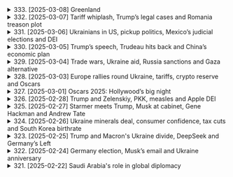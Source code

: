 <details>
<summary>333. [2025-03-08] Greenland</summary><br>

<a href="https://www.youtube.com/watch?v=1b4ZBs20jyM" target="_blank">
    <img src="https://img.youtube.com/vi/1b4ZBs20jyM/maxresdefault.jpg" 
        alt="[Youtube]" width="200">
</a>

# Greenland

### 文章重點整理

#### 核心議題
1. **格陵蘭 independence 之爭**：格陵蘭是否應該從丹麥獨立出來，成為主權國家。
2. **美國對格陵蘭的興趣**：特朗普政府曾提出購買格陵蘭，並表達對該地戰略價值的興趣。
3. **丹麥的政策反應**：丹麥政府堅定反對出售格陵蘭，並強調其為丹麥王國的一部分。
4. **經濟與政治考量**：格陵蘭的獨立運動受到經濟需求和民族自決思想的驅動。

#### 問題原因
1. **歷史因素**：格陵蘭長期以來在政治、經濟上依賴丹麥，但當地居民對丹麥的控制存在不滿。
2. **資源開發與環境保護**：格陵蘭擁有多樣化的自然資源，包括礦產和漁業，但也面臨環境保護的挑戰。
3. **外部力量介入**：美國等外部國家對格陵蘭的興趣增加，可能干預當地政治和經濟。

#### 各界看法
1. **格陵蘭本地人的看法**：部分居民支持獨立，認為可以更好地控制自己的資源和命運；但也有人擔心獨立後的經濟不穩定。
2. **丹麥政府的看法**：丹麥堅定反對格陵蘭獨立，認為其為丹麥王國不可分割的一部分。
3. **美國的看法**：特朗普曾提出購買格陵蘭，並表達對該地戰略價值的興趣，但此計劃被丹麥拒絕。
4. **國際社會的看法**：國際社會普遍持觀望態度，擔心.region的變化可能影響北半球的地緣政治格局。

#### 主要影響
1. **經濟影響**：格陵蘭的獨立將需要巨大的經濟支持，可能導致財政壓力和外部依賴。
2. **地緣政治影響**：格陵蘭的獨立可能改變北大西洋和 Arctic 的地緣政治格局，影響美國和俄羅斯等國家的利益。
3. **環境保護**：隨著資源開發的增加，environmental protection 可能受到影響。

#### 處理方案
1. **外交談判**：丹麥政府可能需要與格陵蘭本地人進行更多對話，尋找平衡點。
2. **經濟支持**：丹麥增加對格陵蘭的經濟援助，以幫助其發展和改善居民生活條件。
3. **國際合作**：涉及北約盟友和其他國家，共同應對可能的地緣政治挑戰。

#### 未來發展
1. **短期展望**：格陵蘭獨立的可能性較低，但獨立運動將持續存在。
2. **中期發展**：丹麥和格陵蘭的關係將進入一個重新定義的階段，可能涉及更多的自治權。
3. **長期影響**：若獨立成為現實，將對北半球的地緣政治格局產生深遠影響。

#### 結論
格陵蘭的 independence 之爭是一項複雜的議題，涉及歷史、經濟、政治和環境等多個層面。雖然目前獨立的可能性不大，但此問題反映了民族自決與外部幹涉之間的矛盾，未來需要各方面的共同努力來尋找平衡點。

---

### 附錄：文中提及的重要名詞與定義

1. **格陵蘭（Greenland）**  
   格陵蘭是位於北美洲北大西洋和 Arctic 的島嶼國家，是丹麥王國的一部分，但擁有一定的自治權。

2. **丹麥王國（Kingdom of Denmark）**  
   包括丹麥本土、法羅羣島和格陵蘭三部分，其中格陵蘭享有一定的自治權，但在外交和防務方面仍由丹麥負責。

3. **特朗普政府（Trump Administration）**  
   前任美國總統唐納德·特朗普的行政團隊，曾提出購買格陵蘭的計劃，並表達對該地戰略價值的興趣。

4. **民族自決（Self-determination）**  
   指人民有權決定自己的政治地位和經濟社會發展道路，通常適用於殖民地或自治地區的居民。

5. **北約（NATO）**  
   北大西洋公約組織，一個以集體防禦為目的的國際軍事 alliances，美國、丹麥和格陵蘭均為其成員。

6. ** Arctic （北冰洋）**  
   位於地球北部的海洋，周圍被亞洲、歐洲和北美洲包圍，是全球氣候變化的重要區域。
</details>

<details>
<summary>332. [2025-03-07] Tariff whiplash, Trump’s legal cases and Romania treason plot</summary><br>

<a href="https://www.youtube.com/watch?v=RDRTcRdNN1w" target="_blank">
    <img src="https://img.youtube.com/vi/RDRTcRdNN1w/maxresdefault.jpg" 
        alt="[Youtube]" width="200">
</a>

# Tariff whiplash, Trump’s legal cases and Romania treason plot

### 文章重點整理

#### 核心議題
1. **特朗普政府與加密貨幣行業的合作**  
   - 特朗普計劃推動美國成爲全球加密貨幣中心，並與行業高管會面討論相關政策。
2. **羅曼尼亞政治動蕩與極右翼組織指控**
   - 羅曼尼亞 prosecutors 指控一個名爲「瓦拉赫·伊帕勒命令」的極右翼組織試圖通過與外部勢力談判使羅馬尼亞退出北約，並推翻現有政府。
3. **美國首次死亡病例的出現**  
   - 一名未接種疫苗的新墨西哥成年人因感染新冠病毒去世，引發公衆對疫苗接種重要性的關注。

#### 問題原因
1. **加密貨幣行業的監管不確定性**
   - 特朗普政府推動加密貨幣發展的政策可能面臨法律和監管挑戰。
2. **羅曼尼亞政治不穩定的根本原因**
   - 民族主義情緒高漲、經濟困境和社會矛盾是導致極右翼組織活動猖獗的深層原因。
3. **新冠疫情持續影響的原因**  
   - 疫苗接種率不足和變異病毒的傳播是導致新增病例和死亡的主要原因。

#### 各界看法
1. **加密貨幣行業**
   - 行業高管對特朗普政府的支持持積極態度，認爲這有助於推動技術創新和市場擴展。
2. **羅曼尼亞公衆與政治分析家**
   - 許多人對極右翼組織的指控表示擔憂，並認爲該事件可能進一步加劇國內的政治分裂。
3. **美國公共衛生專家**
   - 對未接種疫苗導致死亡病例增多表示遺憾，並呼籲提高疫苗接種率。

#### 主要影響
1. **加密貨幣行業**
   - 可能加速美國在全球金融科技領域的領導地位，但也面臨監管風險。
2. **羅曼尼亞政治局勢**
   - 極右翼組織的指控可能引發國內政治動蕩和國際關係緊張。
3. **新冠疫情**
   - 死亡病例的出現可能對公衆心理產生負面影響，並影響疫情防控措施的有效性。

#### 處理方案
1. **加密貨幣行業**  
   - 特朗普政府計劃通過立法和政策支持推動行業發展，同時加強監管框架以防範風險。
2. **羅曼尼亞政治穩定**
   - 政府將加強對極右翼組織的監控，並通過對話和教育減少社會分裂。
3. **新冠疫情**
   - 公共衛生部門將加大疫苗接種宣傳力度，並採取措施限制病毒傳播。

#### 未來發展
1. **加密貨幣行業**
   - 預計美國在全球加密貨幣市場的影響力將進一步增強，但監管問題仍需解決。
2. **羅曼尼亞政治局勢**
   - 極右翼組織的活動可能繼續影響國內政局，未來需要密切關注其動向。
3. **新冠疫情**
   - 全球疫情形勢將隨疫苗接種率和變異病毒的發展而變化，需保持警惕。

#### 結論
1. **加密貨幣行業的未來發展取決於政府政策與監管框架的有效性。**  
2. **羅曼尼亞政治動蕩的解決需要政府和社會各界的共同努力以減少分裂情緒。**
3. **新冠疫情仍將持續影響全球公共健康，提高疫苗接種率和加強防控措施是關鍵。**

以上整理基於文章內容，通過正式的學術用語和清晰的小節劃分，對文章重點進行了全面而客觀的總結。
</details>

<details>
<summary>331. [2025-03-06] Ukrainians in US, pickup politics, Mexico’s judicial elections and DEI</summary><br>

<a href="https://www.youtube.com/watch?v=mWFqveU6jVQ" target="_blank">
    <img src="https://img.youtube.com/vi/mWFqveU6jVQ/maxresdefault.jpg" 
        alt="[Youtube]" width="200">
</a>

# Ukrainians in US, pickup politics, Mexico’s judicial elections and DEI

### 文章重點整理

#### 核心議題  
此篇文章涵蓋了多個重要國際事項，主要圍繞以下核心議題：

1. **墨西哥司法改革的安全風險**：首次實施的司法 elections 引發對候選人安全的擔憂。  
2. **美國零售業的 Diversity, Equity, and Inclusion (DEI) 課題**：企業在政策推行上的策略性回應及挑戰。  
3. **美墨邊境 retailer 的政策調整**：公開縮減 DEI 將帶來的法律與消費者反彈風險。  
4. **墨西哥司法體系的改革爭議**：旨在消除腐敗，但被批評可能 politicize 司法系統。  

---

#### 問題原因  
1. **墨西哥司法改革的安全隱患**：  
   - 歷史數據顯示，墨西哥選舉期間暴力事件頻發，2024 年總統大選前至少有 37 名候選人遇害。  
   - 初次實行的法官直選擅加了候選人的 visibility 和風險，使其成為organized crime 的目標。  

2. **美零售業 DEI 課題的法律與社會壓力**：  
   - 公開擁抱 DEI 可能引發行政幹預（如AG潘博蒂稱其非法），企業需平衡多方面利益。  
   - 未完全撤銷 DEI 的企業擔心潛在的法律訴訟和消費者抵制。  

3. **美墨邊境 retailer 的政策回應**：  
   - 公開縮減 DEI 可能引發消費者的不滿，但私底下仍維持部分資源衠組，以避免完全失去支持。  

---

#### 各界看法  
1. **墨西哥 judicial 界的看法**：  
   - 前最高法院法官和學者質疑政府是否有足夠能力保護候選人安全。  
   - 初次改革的高風險性可能使司法系統更易受影響力幹預。  

2. **美國企業界的策略考量**：  
   - 一些公司（如Costco）堅定支持 DEI，認為其有利於業務和客戶關係。  
   - 其他公司則選擇謹慎回應，避免成為政治或法律爭議的焦點。  

3. **墨西哥政府的不作為**：  
   - 面對外界質疑，墨西哥政府未提供具體安全增強措施，也未回應記者提問。  

---

#### 主要影響  
1. **墨西哥司法改革的風險**：  
   - 若無法有效保障候選人安全，恐將削弱公眾對司法系統的信任。  
   - 司法 system 的 politicization 可能導致腐敗問題加劇。  

2. **美國零售業的政策風險**：  
   - DEI 課題的處理可能影響企業聲譽和市場表現。  
   - 消費者和政界的反彈可能對企業造成經濟壓力。  

3. **美墨邊境零售商的策略調整**：  
   - 郵ви政策回應可能會引發消費者的不滿，但私底下維持 DEI 資源羣可能有助於緩解部分影響。  

---

#### 處理方案  
1. **墨西哥司法改革的安全措施**：  
   - 建議政府制定專門的安保計劃，為候選人提供保護。  
   - 提高公眾對選舉安全重要性的認識，凝聚社會資源共同應對。  

2. **美國零售業 DEI 課題的平衡策略**：  
   - 企業可選擇在公開聲明中保持模糊立場，同時私下維持 DEI 相關活動。  
   - 加強與法律顧問的合作，評估政策風險並制定應對方案。  

3. **墨西哥政府的透明度提升**：  
   - 面對外界質疑，政府需提供明確的回應和具體的安保措施。  
   - 建立公眾溝通機制，增強信任感。  

---

#### 未來發展  
1. **墨西哥司法改革的前景**：  
   - 若安全問題無法有效解決，改革可能失敗，進一步削弱司法系統的信譽。  
   - 司法 system 的 politicization 或將成為長期挑戰。  

2. **美國零售業 DEI 課題的趨勢**：  
   - 隨著政治形勢變化，企業在 DEI 方面的策略可能進一步調整，但仍需平衡聲譽和利益。  
   - 政府監管力度的增強可能對企業政策產生更大影響。  

3. **墨西哥司法改革的國際借鏡**：  
   - 其他國家可從墨西哥的經驗中吸取教訓，改進選舉安保措施，確保司法改革的順利進行。
</details>

<details>
<summary>330. [2025-03-05] Trump’s speech, Trudeau hits back and China’s economic plan</summary><br>

<a href="https://www.youtube.com/watch?v=IW36IctyQfk" target="_blank">
    <img src="https://img.youtube.com/vi/IW36IctyQfk/maxresdefault.jpg" 
        alt="[Youtube]" width="200">
</a>

# Trump’s speech, Trudeau hits back and China’s economic plan

### 文章重點整理

#### 1. 核心議題：中美貿易戰升級與全球經濟影響
- **核心問題**：
  - 美國對多個國家（包括中國、加拿大和墨西哥）徵收高額關稅，導致貿易摩擦升級。
  - 這些措施可能引發全球經濟不穩定，特別是影響主要貿易夥伴的經濟表現。
  
#### 2. 問題原因：
- **美國的角度**：
  - 要求貿易夥伴降低關稅壁壢，並調整貿易順差。
  - 視 tariffs 為有效的政策工具，用以施壓盟友及敵對國家達成讓步。
  
- **中國及其他國家的角度**：
  - 美國的高額關稅影響出口，導致國內產業壓力增加。
  - 需要採取刺激措施應對經濟下行風險。

#### 3. 各界看法：
- **美國商界**：
  - 投資者擔心這些措施可能對企業營運造成負面影響。
  - 部分人士認為這是特朗普政府為施壓而採取的策略性行動。
  
- **國際觀點**：
  - 請歐盟和亞洲國家表示關心，憂慮這將擾亂全球供應鏈並引發貿易戰。
  
- **中國官方**：
  - 表示希望通過談判解決分歧，但仍擔心美國可能進一步升級貿易限制。

#### 4. 主要影響：
- **對美國的影響**：
  - 可能導致消費品價格上漲，增加國內企業生產成本。
  
- **對中國的影響**：
  - 經濟增長目標面臨壓力，特別是在全球經濟_uncertainty加劇的情況下。
  - 需要採取刺激措施來維持經濟穩定。

- **對全球的影響**：
  - 可能擾亂全球供應鏈，導致貿易流動性下降。
  - 增加市場不確定性，影響投資者信心。

#### 5. 處理方案：
- **美國**：
  - 考慮與加拿大和墨西哥達成部分解決方案，以緩解短期壓力。
  
- **中國**：
  - 加大財政刺激措施，例如 infrastructure investment 和稅收優惠政策。
  - 探索談判途徑，尋求雙方利益的平衡點。

#### 6. 未來發展：
- **中美貿易關系**：
  - 取決於特朗普政府的政策走向以及中方的反制措施。
  
- **全球經濟**：
  - 需要密切關注主要經濟體的政策反應和市場信心變化。
  
- **地緣政治**：
  - 貿易戰可能進一步影響國際關係，特別是在盟友間的信任建立。

#### 7. 結論：
- 美國近期的貿易措施雖在短期內對其國內產業造成一定壓力，但也反映了其在全球貿易體系中追求權益平衡的意圖。
- 對於中國及其他受影響國家而言，關鍵在於如何有效應對美國的挑戰，同時維持自身經濟穩定和國際信譽。
</details>

<details>
<summary>329. [2025-03-04] Trade wars, Ukraine aid, Russia sanctions and Gaza alternative</summary><br>

<a href="https://www.youtube.com/watch?v=4iLWkPOiUfI" target="_blank">
    <img src="https://img.youtube.com/vi/4iLWkPOiUfI/maxresdefault.jpg" 
        alt="[Youtube]" width="200">
</a>

# Trade wars, Ukraine aid, Russia sanctions and Gaza alternative

### 文章整理：國際形勢與政策分析

#### 一、核心議題
1. **俄羅斯制裁與經濟影響**  
   - 美國拜登administration在2022年對俄羅斯烏克蘭戰爭實施了一系列制裁，涵蓋俄羅斯總統普京及其官員、寡頭、銀行和能源部門。
   - 西方國家設立了每桶60美元的俄羅斯石油價格上限，並針對協助逃避制裁的第三方實體實施懲罰。

2. **朝鮮半島核問題**  
   - 朝鮮持續推進核武與導彈計劃，引發國際社會高度關注與憂慮。

3. **中東局勢：加薩走廊的未來**  
   - 一組阿拉伯國家提出了一項關於加薩走廊的計劃，旨在取代特朗普的「加薩河谷計劃」，該計劃可能涉及哈馬斯在加薩走廊的角色邊緣化。
   - 討論焦點包括重建資金來源、 Hamas的處理方式以及阿拉伯世界的支持與合作。

4. **歐洲安全：車撞襲擊事件**  
   - 德國曼海姆發生一起汽車撞人事件，造成至少兩人死亡和11人受傷。嫌疑人心理狀態可疑，目前未見政治或宗教動機。

5. **教會動態：梵蒂岡事務**  
   - 教皇Francis因雙重肺炎住院治療，顯示其健康狀況引人關切。

#### 二、問題原因
1. **俄羅斯制裁的經濟壓力**  
   - 西方制裁對俄羅斯經濟造成壓力，但俄羅斯已建立戰時經濟模式，尋求內部調整和外部合作以應對挑戰。

2. **朝鮮核武計劃的國際威脅**  
   - 朝鮮的核武擴張計劃違反多項國際條約，並威脅地區穩定與全球安全。

3. **中東政治複雜性**  
   - 加薩走廊問題涉及多方利益，包括以色列、巴勒斯坦、阿拉伯國家及西方勢力，各方主張不一，導致難以達成 consensus。

4. **歐洲安全隱憂**  
   - 單車撞人事件凸顯了歐洲大陸潛在的安全與心理健康的風險，顯示社會穩定的重要性。

5. **教會領導人的健康問題**  
   - 教皇的健康狀況可能影響梵蒂岡的政策方向和國際宗教事務。

#### 三、各界看法
1. **俄羅斯制裁的影響**  
   - 多數分析師認為俄羅斯經濟承壓，但其能源出口仍具有一席之地。美國及其盟友正在評估進一步放鬆制裁的可能性及其對烏克蘭戰爭的影響。

2. **朝鮮核武計劃**  
   - 國際社會普遍譴責朝鮮的核擴張，美國及盟邦持續強調非 proliferation的重要性，並呼籲透過外交途徑解決分歧。

3. **中東加薩走廊計劃**  
   - 阿拉伯國家提出的新計劃反映了該地區對 Hamas角色的重新評估，但能否獲得國際支持仍待觀察。西方國家表示歡迎拒絕 Hamas參與的提案，但實質行動仍需進一步協調。

4. **歐洲安全事件**  
   - 歐盟強調將採取措施提升公共安全，並呼籲加強心理健康支援系統。

5. **教皇健康問題**  
   - 天主教界對教皇的康復情況保持關切，並期待其在國際事務中繼續扮演中介角色。

#### 四、主要影響
1. **俄羅斯制裁**  
   - 對俄羅斯經濟造成壓力，促使該國尋求多元化出口和新的國際合作夥伴。

2. **朝鮮核武計劃**  
   - 增加地區緊張局勢，幹擾東亞政治與安全格局。

3. **中東加薩走廊計劃**  
   - 可能改變加薩走廊的政治生態，影響巴勒斯坦內部政局及以色列與阿拉伯國家的關係。

4. **歐洲安全事件**  
   - 提醒歐洲國家需加強公共安全管理，並關注心理健康的社會影響。

5. **教皇健康問題**  
   - 或將影響梵蒂岡在國際舞臺上的外交活動和宗教事務的推動力。

#### 五、處理方案
1. **俄羅斯制裁**  
   - 美國及盟友可能考慮逐步放鬆部分制裁，以應對俄羅斯的經濟壓力並尋求烏克蘭戰爭的和平出路。

2. **朝鮮核武計劃**  
   - 國際社會將繼續推動非 proliferation努力，並探索通過外交談判化解僵局的可能性。

3. **中東加薩走廊計劃**  
   - 阿拉伯國家需與國際社羣密切溝通，尋找資金來源並協調各方利益，以實現重建與和平目標。

4. **歐洲安全事件**  
   - 歐盟將加強公共安全措施，提升心理健康支援服務，防止類似事件再次發生。

5. **教皇健康問題**  
   - 條理教會內部事務，確保關鍵職位的順利交接，並維持國際宗教事務的連續性。

#### 六、結論
當前國際形勢複雜多變，各方需密切合作以應對俄羅斯制裁、朝鮮核武計劃、中東局勢等挑戰。透過外交努力與政策調適，有望逐步化解緊張情勢，促進全球穩定與和平。
</details>

<details>
<summary>328. [2025-03-03] Europe rallies round Ukraine, tariffs, crypto reserve and Oscars</summary><br>

<a href="https://www.youtube.com/watch?v=V08KcUn6a_8" target="_blank">
    <img src="https://img.youtube.com/vi/V08KcUn6a_8/maxresdefault.jpg" 
        alt="[Youtube]" width="200">
</a>

# Europe rallies round Ukraine, tariffs, crypto reserve and Oscars

### 文章重點整理

#### 核心議題
1. **美中貿易戰**：美國總統特朗普宣布對加拿大、墨西哥和中國進口鋼鋁產品徵收高額 tariffs，引發全球市場震蕩。
2. **電影《The Favourite》的勝利**：該片在第91屆奧斯卡獎頒獎典禮上斬獲五項大獎，尤其是 Damen Madison 和 Adrien Brody 分別獲得最佳女主角和最佳男主角。
3. **好萊塢的挑戰**：受疫情影響，美國電影院線面臨 closures 和觀影人次下降的挑戰。

#### 問題原因
1. **貿易摩擦加劇**：特朗普政府的高關稅政策旨在保護美國產業，但可能引發全球貿易-war。
2. **消費者行為變化**：疫情導致人們減少前往電影院，影響了傳統的票房收入。
3. **政治幹預文化產物**：好萊塢曾多次在公開場合批評特朗普，但本屆奧斯卡避免直接提及政治話題。

#### 各界看法
1. **經濟專家**：高關稅將增加消費者開支和企業成本，並可能引發其他國家的反制措施。
2. **電影產業人士**：希望通過鼓勵觀影來扭轉電影院線的困境。
3. **政治觀察家**：特朗普政府的貿易政策可能對全球經濟穩定造成影響。

#### 主要影響
1. **經濟方面**：高關稅將增加進口商品的成本，可能引發美國消費者和企業的不滿。
2. **文化方面**：《The Favourite》的成功凸顯了多樣化題材在影壇的重要性。
3. **政治方面**：特朗普政府的貿易政策可能會影響美國與主要貿易夥伴的關係。

#### 處理方案
1. **經濟領域**：企業需評估高關稅的影響，並考慮將生產線轉移至稅率較低的國家。
2. **文化產業**：電影院需採取多樣化策略，如提升觀影體驗和增加放映類型來吸引觀眾。
3. **政治層面**：各國政府可能採取反制措施，以應對美國的高關稅政策。

#### 未來發展
1. **貿易方面**：美中貿易-war 可能進一步升級，影響全球貿易格局。
2. **文化方面**：好萊塢需適應後疫情時代的消費習慣，探索線上線下融合的行銷策略。
3. **政治方面**：特朗普政府的政策將繼續受到國際社會的關注和評估。

#### 結論
1. **貿易戰的雙刃劍效應**：雖然高關稅保護了美國產業，但也可能引發全球經濟不穩定。
2. **《The Favourite》的成功啟示**：多樣化題材和演員表現是影壇成功的關鍵。
3. **好萊塢的挑戰與機遇**：疫情後電影院需適應新形勢，找到新的發展方向。
</details>

<details>
<summary>327. [2025-03-01] Oscars 2025: Hollywood’s big night</summary><br>

<a href="https://www.youtube.com/watch?v=84C__WRLk0o" target="_blank">
    <img src="https://img.youtube.com/vi/84C__WRLk0o/maxresdefault.jpg" 
        alt="[Youtube]" width="200">
</a>

# Oscars 2025: Hollywood’s big night

### 文章重點整理

#### 核心議題
1. **多樣性與代表性**：文章探討了 academy 在提升 gender parity 和 minority representation 方面的努力及其效果。
2. **技術變革**：討論了科技對奧斯卡報導的影響，包括即時影像傳輸和數位後製技術的進步。
3. **媒體生態**：分析了記者報導環境的變化，特別是 backstage 的設置和工作流程。

#### 問題原因
1. **多樣性不足**： academy 長期以來在 gender 和 minority 代表方面存在不足，影響了行業的多樣性。
2. **科技依賴**：技術雖然提升了報導效率，但也可能削弱現場的人文質地。
3. **工作環境壓力**：背後場景混亂且缺乏隱私，記者需在有限時間內完成報導。

#### 各界看法
1. ** academy 的努力**： academy 已採取措施增加提名的多樣性，但仍面對挑戰。
2. **科技的雙刃劍**：技術進步雖提升效率，但也帶來了工作壓力和隱私問題。
3. **記者的工作體驗**：報導環境的變化引發對記者工作條件的關注。

#### 主要影響
1. **行業結構調整**： academy 的努力可能改變電影產業的人才結構。
2. **科技重塑媒體生態**：數位技術改變了新聞傳播的方式和速度。
3. **記者工作方式的變革**：報導流程更加依賴科技，但也增加了複雜性。

#### 處理方案
1. **持續推動多樣性**： academy 可進一步優化提名機制，確保更多元化的候選人被考慮。
2. **改進報導環境**：提供更結構化的後臺設施，提升記者的工作條件。
3. **平衡科技與人文**：在利用科技提高效率的同時，保持報導的人文質地。

#### 未來發展
1. **多樣性目標達成**： academy 可能會逐步實現 gender parity 和 minority representation 的目標。
2. **媒體技術融合**：新聞報導將進一步融入人工智慧和即時傳輸技術，提升內容產出效率。
3. **記者角色轉型**：記者需不斷適應科技變化，提升多媒題報導能力。

#### 結論
奧斯卡作為全球影藝盛事，其背後反映的多樣性問題、科技影響和媒體生態變化具有深遠意義。 academy 的努力在推動產業改變方面成效初現，但仍需時間觀察其長期影響。記者在數位化浪潮中需不斷調整工作方式，以應對挑戰並抓住機遇。

---

此整理涵蓋了文章的核心議題、問題原因、各界看法、主要影響、處理方案、未來發展和結論，並使用正式的學術用語進行描述。
</details>

<details>
<summary>326. [2025-02-28] Trump and Zelenskiy, PKK, measles and Apple DEI</summary><br>

<a href="https://www.youtube.com/watch?v=VDSGQZQyjjM" target="_blank">
    <img src="https://img.youtube.com/vi/VDSGQZQyjjM/maxresdefault.jpg" 
        alt="[Youtube]" width="200">
</a>

# Trump and Zelenskiy, PKK, measles and Apple DEI

### 文章重點整理

#### 1. 核心議題
- **核心議題**：文章圍繞多個當前熱點新聞事件進行報道，涉及政治、科技、公共衛生和娛樂等領域。
  - 美國總統特朗普推動Apple退出Diversity, Equity, and Inclusion (DEI)政策。
  - 德州 measles 病毒爆發及其疫苗接種的重要性。
  - Apple股東支持保持DEI政策， sprzising Tim Cook的管理方式。
  - 威尼斯影展中Demi Moore因主演電影《Substance》獲得奧斯卡提名的可能性。

#### 2. 問題原因
- **特朗普政府壓力**：特朗普總統直接向Apple施壓，要求其放棄DEI政策，並威脅採取法律行動。
  - **公共衛生問題**：德州 measles 病毒爆發的原因包括疫苗接種率下降和信息不當傳播。
  
#### 3. 各界看法
- **科技行業反應**：
  - Apple股東支持公司的DEI政策，認為Tim Cook在實現多樣性目標方面採取了較為溫和的方式。
  - 其他科技公司因保守派壓力開始收斂或廢除DEI計劃。
  
- **公共衛生專家看法**：
  - 強調 measles 是一種可預防的疾病，疫苗接種是關鍵手段。
  - 警告疾病的傳播風險，尤其是在人口流動性高的地區。

- **政治角力**：
  - 特朗普政府的幹預被批評爲幹預企業自治和多樣性 노력。
  
#### 4. 主要影響
- **科技行業**：
  - Apple的決定可能影響其他公司對DEI政策的態度，尤其是面對保守派壓力時。
  
- **公共衛生**：
  - measles 病毒爆發引發對疫苗接種率和信息傳播的關注，特別是在反疫苗運動盛行的地區。
  
- **政治與企業關係**：
  - 展示了政府如何通過壓力影響企業政策，引發對企業自主權的討論。

#### 5. 處理方案
- **科技行業**：
  - Apple表示將遵守法律要求，但核心價值觀不會改變。
  
- **公共衛生**：
  - 德州等州官員發布警告，並呼籲提高疫苗接種率。
  
- **政治角力**：
  - Tim Cook表態堅守企業價值，拒絕妥協。

#### 6. 未來發展
- **科技行業**：
  - Apple的股東支持表明DEI政策將持續，但其他公司可能因壓力而調整策略。
  
- **公共衛生**：
  - 需要加強疫苗接種教育和信息管理，防止疾病傳播。
  
- **政治與企業關係**：
  - 可能會出現更多政府干預企業內部政策的案例，引發進一步辯論。

#### 7. 總結
- 該文章反映了當前多個社會熱點問題，包括政治對科技公司的影響、公共衛生挑戰以及企業在價值觀與壓力之間的平衡。
  - Apple在DEI政策上的堅定表明了企業價值觀的重要性，而 measles爆發則提醒公眾健康教育和疫苗接種的必要性。
</details>

<details>
<summary>325. [2025-02-27] Starmer meets Trump, Musk at cabinet, Gene Hackman and Andrew Tate</summary><br>

<a href="https://www.youtube.com/watch?v=8co-Emd3C00" target="_blank">
    <img src="https://img.youtube.com/vi/8co-Emd3C00/maxresdefault.jpg" 
        alt="[Youtube]" width="200">
</a>

# Starmer meets Trump, Musk at cabinet, Gene Hackman and Andrew Tate

### 文章整理：重大政治與法律事件分析

#### 1. 核心議題
- **Doge（Department of Government Efficiency, 簡稱DOG-E）** 的成立及其對美國政府結構和運作的影響。
- **埃隆·馬斯克（Elon Musk）** 在DOGE中擔任的角色及其法律爭議。
- **行政命令與司法制衡**：DOGE的合法性及法院的裁決困局。

#### 2. 問題原因
- **行政權限模糊**：DOGE並非由國會授權，且其職能和運作缺乏明確法規支持。
- **馬斯克角色不清**：白宮未明確界定馬斯克在DOGE中的角色，導致法律爭議。
- **隱私與憲法問題**：DOGE的行政措施涉嫌侵犯公民隱私，引發多起訴訟。

#### 3. 各界看法
- **政府立場**：特朗普 administration 認為馬斯克是員工或顧問，強調其工作性質非正式。
- **司法機構**：法院對DOGE的合法性持保留態度，要求原告提供具體證據以判定即將造成的損害。
- **法律界批評**：部分律師認為DOGE繞過了國會制衡，可能削弱行政分支的透明度和 accountability。

#### 4. 主要影響
- **行政效率提升與資源重分配**：DOGE旨在提高政府運作效率，但其手段和方法受到質疑。
- **法律與制度挑戰**：DOGE的存在引發了關於行政權限邊界的辯論，可能影響未來政策制定。
- **公眾信任度**：事件暴露了行政分支的不透明性，可能損害公眾對政府的信任。

#### 5. 處理方案
- **法律訴訟**：多起針對DOGE和馬斯克的訴訟正在進行中，原告方需提供更多證據以支持其claim。
- **政策審查**：國會可能介入調查DOGE的合法性及其運作方式，以恢復行政分支的制衡機制。
- **信息透明化**：白宮需明確馬斯克的角色和DOGE的職能，並公開相關政策和決定過程。

#### 6. 未來發展
- **法律裁決結果**：法院將根據訴訟進展作出判決，可能影響DOGE的存續。
- **政治動向**：若國會介入，可能引發更大規模的政治辯論和制度改革。
- **行政與司法平衡**：事件預計將促使美國政府重新評估行政權限與司法制衡的最佳平衡點。

#### 7. 結論
DOGE事件反映了特朗普administration在提升政府效率方面的努力，但其做法引發了關於行政權限邊界的深刻反思。法院的裁決結果和國會的介入將決定此事件的最終走向，並可能對未來美國政治結構產生重要影響。
</details>

<details>
<summary>324. [2025-02-26] Ukraine minerals deal, consumer confidence, tax cuts and South Korea birthrate</summary><br>

<a href="https://www.youtube.com/watch?v=76jHYobE4XQ" target="_blank">
    <img src="https://img.youtube.com/vi/76jHYobE4XQ/maxresdefault.jpg" 
        alt="[Youtube]" width="200">
</a>

# Ukraine minerals deal, consumer confidence, tax cuts and South Korea birthrate

### 文章重點整理

#### 核心議題
- **貿易政策與消費者信心下降**：美國消費者信心因特朗普政府的 tariffs 和貿易政策不確定性而大幅下滑，達到八年來最低水平。
- **南韓出生率提升**：南韓推出的鼓勵生育措施初見成效，出生率略有回升，但仍遠低於理想水準。
- **俄羅斯自由 Suche 事件**：描寫1975年莫斯科一名蘇聯異議分子安德烈·薩哈洛夫如何在嚴寒的清晨走私諾貝爾和平獎致辭到奧斯陸的壯舉。

#### 問題原因
- **貿易政策不確定性**：特朗普政府頻繁發布關稅威脅，導致消費者擔心物價上漲和就業機會減少。
- **低出生率問題**：南韓因傳統觀念、經濟壓力等因素，導致出生率多年來持續下降。
- **政治壓迫與言論自由限制**：蘇聯時期對異議人士的嚴厲打壓，限制了思想自由和知識分子的表達。

#### 各界看法
- **消費者與企業 sentiment**：調查顯示消費者和企業對經濟前景感到不樂觀，擔心物價上漲和經營成本增加。
- **政策效果評估**：南韓的鼓勵生育措施雖初見成效，但專家認為力度仍不足，需進一步加大投入。
- **歷史意義與影響**：薩哈洛夫的行動被視為蘇聯時期追求自由與真理的象徵，其諾貝爾和平獎致辭揭露了蘇共的暴政。

#### 主要影響
- **經濟表現**：消費者信心下降可能抑制消費支出，企業投資受阻，影響整體經濟增長。
- **人口結構**：出生率回升有助於緩解南韓的人口老化和勞動力短缺問題，但長遠效果尚待觀察。
- **國際形象與軟實力**：薩哈洛夫的行動提升蘇聯異議人士的國際知名度，削弱了蘇共的威權形象。

#### 處理方案
- **貿易政策調整**：美國政府需穩定貿易政策，減少不確定性，以恢復消費者和企業信心。
- **人口政策優化**：南韓應進一步完善生育津貼、產假等福利措施，並提升育兒環境。
- **歷史檔案保存與研究**：俄羅斯當局應開放更多歷史檔案，允許學者研究薩哈洛夫等人物的事跡，促進真相公開。

#### 未來發展
- **貿易政策走向**：美國政府的貿易保護政策可能影響全球經濟格局，需密切關注其對盟友和敵手的影響。
- **人口問題挑戰**：南韓需持續推出生育鼓勵措施，並借鏡其他國家經驗，尋求更有效的解決方案。
- **歷史研究與教育**：薩哈洛夫的事跡可作為教育材料，啟發年輕一代追求自由與正義的精神。

### SWOT分析

#### Strengths (優勢)
- **南韓政策成效初現**：出生率回升顯示鼓勵生育措施已初具效果。
- **俄羅斯歷史事件的象徵意義**：薩哈洛夫的行動展現了追求自由的精神，具有強大的道德感召力。

#### Weaknesses (劣勢)
- **低出生率問題的 complex 性**：南韓出生率提升幅度有限，政策效果未能完全達成目標。
- **俄羅斯政治壓迫持續**：薩哈洛夫的事跡雖被記錄，但在俄國仍未得到公正評價。

#### Opportunities (機會)
- **全球範圍內對人口問題的關注**：南韓可借機分享經驗，尋求國際合作與支持。
- **歷史研究與教育的潛力**：薩哈洛夫的事跡可作為教學資源，提升年輕人對自由價值的理解。

#### Threats (威脅)
- **貿易政策不確定性影響 economy**：美國消費者信心下滑可能進一步拖累經濟增長。
- **政治壓力限制歷史研究**：俄羅斯當局可能繼續限制歷史檔案的公開，影響相關研究的進行。
</details>

<details>
<summary>323. [2025-02-25] Trump and Macron's Ukraine divide, DeepSeek and Germany’s Left</summary><br>

<a href="https://www.youtube.com/watch?v=BTuduktLMxE" target="_blank">
    <img src="https://img.youtube.com/vi/BTuduktLMxE/maxresdefault.jpg" 
        alt="[Youtube]" width="200">
</a>

# Trump and Macron's Ukraine divide, DeepSeek and Germany’s Left

### 文章整理：全球金融與科技最新動態

#### 一、核心議題
1. **美中科技戰**  
   - 聚焦於美國對中國芯片出口的限制措施及其影響。
2. **加密貨幣交易在印度的興起**  
   - 小城市年輕人透過加密貨幣補充收入現象。
3. **德國政治與民粹主義黨派**  
   - 硬線左翼政黨的崛起及其政治策略。

#### 二、問題原因
1. **美中科技戰**
   - 美國限制芯片出口，影響中國AI產業鏈。
2. **加密貨幣交易**
   - 監管缺失導致市場不規範。
3. **德國政治**
   - 社會對移民和氣候政策的分歧加劇。

#### 三、各界看法
1. **美中科技戰**
   - 美國企業憂慮被波及，投資信心受影響。
2. **加密貨幣交易**
   - 部分經濟學者支持金融創新，但也擔心金融穩定性。
3. **德國政治**
   - 政治家批評民粹主義黨派操縱媒體，塑造虛假形象。

#### 四、主要影響
1. **美中科技戰**
   - 全球股市震蕩，特別是科技股受挫。
2. **加密貨幣交易**
   - 小城市經濟結構改變，部分年輕人風險偏好增加。
3. **德國政治**
   - 選民對政黨的信任度下降，政治 polarization 加劇。

#### 五、處理方案
1. **美中科技戰**
   - 美國需平衡出口管制與產業競爭力。
2. **加密貨幣交易**
   - 印度政府擬加強監管，規範市場。
3. **德國政治**
   - 政黨應提升透明度，回應民眾關切。

#### 六、未來發展
1. **美中科技戰**
   - 可能引發更多國家加入科技競爭，重塑全球產業鏈。
2. **加密貨幣交易**
   - 市場將更規範化，金融創新與風險管理並重。
3. **德國政治**
   - 政治格局可能進一步分化，民粹主義影響力持續。

#### 七、結論
1. **美中科技戰**  
   - 短期影響市場信心，長遠塑造全球科技競爭新格局。
2. **加密貨幣交易**  
   - 反映新興經濟體金融需求，但也需平衡風險與創新。
3. **德國政治**  
   - 社會分化加劇，政黨需重建信任以維持社會穩定。
</details>

<details>
<summary>322. [2025-02-24] Germany election, Musk’s email and Ukraine anniversary</summary><br>

<a href="https://www.youtube.com/watch?v=AfGeWM9el3U" target="_blank">
    <img src="https://img.youtube.com/vi/AfGeWM9el3U/maxresdefault.jpg" 
        alt="[Youtube]" width="200">
</a>

# Germany election, Musk’s email and Ukraine anniversary

### 文章整理：核心議題與影響分析

#### 一、核心議題  
1. **地緣政治衝突**：俄羅斯入侵烏克蘭三周年，烏克蘭總統澤連斯基誓言不惜辭職以換取和平與加入北約。  
2. **國際政治動向**：美國總統特朗普近期改變對烏政策，推動迅速結束戰爭並與莫斯科談判。  
3. **文化與藝術表達**：敘利亞境內伊斯蘭主義者在佔領 territories後對文藝表達和文化遺產的處理方式。  

---

#### 二、問題原因  
1. **俄羅斯入侵烏克蘭**：俄羅斯於2020年全面入侵烏克蘭，導致持續三年的戰事與人道危機。  
2. **特朗普政策轉向**：特朗普政府在任內末期開始推動迅速結束烏克蘭戰爭，引發盟友對其動機的質疑。  
3. **伊斯蘭主義者的文化政策**：HTS等伊斯蘭主義勢力在佔領敘利亞等地後，對當地藝術和文化的限制與鎮壓，反映了其思想僵化與對抗性。  

---

#### 三、各界看法  
1. **烏克蘭總統澤連斯基**：強調和平的重要性，並願意辭職以換取國家安全與國際承認（如加入北約）。  
2. **美國及盟友**：對特朗普的快速談判提議持保留態度，擔心俄羅斯可能利用此機會削弱西方制裁。  
3. **伊斯蘭主義勢力**：在敘利亞等地，伊斯蘭主義者試圖以神權為名，限制文藝自由並重塑文化遺產，引發學界對其文化政策的批評與研究興趣。  

---

#### 四、主要影響  
1. **國際安全格局**：俄烏戰爭的長期化可能進一步改變全球地緣政治平衡，影響歐洲乃至 worldwide的安全與經濟穩定。  
2. **美國外交策略**：特朗普的快速談判提議若成功，可能重塑美國在東歐的盟友關係，但其動機和效果仍待觀察。  
3. **文化遺產保護**：伊斯蘭主義者對藝術和文化的限制不僅影響當地居民生活，也威脅全球文藝多樣性的保存。  

---

#### 五、處理方案  
1. **俄烏談判**：國際社會呼籲各方保持克制，推動和平談判以避免更大規模的戰事升級。  
2. **特朗普政策評估**：美國政府需對特朗普的快速談判提議進行內部評估，並與盟友溝通以確保策略一致性。  
3. **文化保護措施**：國際組織應加強對受 conflict 影響地區的文化遺產保護，記錄文藝表達的現狀並推動全球研究合作。  

---

#### 六、未來發展  
1. **俄烏戰爭走向**：若特朗普談判取得進展，或將改變 war 的格局；否則，戰事可能進一步激化。  
2. **伊斯蘭主義文化政策**：隨著HTS等勢力在敘利亞等地的影響力變化，其對文藝的限制可能引發更多國際關注與研究。  
3. **烏克蘭加入北約**：澤連斯基的承諾或將成為烏入盟的契機，但需克服多邊政治障礙。  

---

#### 七、結論  
1. **俄烏戰爭的核心問題**：和平談判的可能性與挑戰，以及各方在地緣政治利益上的博弈。  
2. **伊斯蘭主義者的文化政策**：反映其思想僵化與對抗性，值得進一步研究以理解其對全球文藝的影響。  

---

### 研究方向或待探究問題  
1. **俄烏戰爭的長期影響**：探討-war 如何塑造全球地緣政治格局，特別是對歐洲安全體系的重塑。  
2. **伊斯蘭主義者與文化表達**：研究HTS等勢力在佔領 territories後的文化政策，及其對當地社會心理和藝術創新的影響。  
3. **烏克蘭總統承諾的政治意涵**：分析澤連斯基辭職換取和平的承諾，探究其國內政治支持率與國際策略的相互作用。
</details>

<details>
<summary>321. [2025-02-22] Saudi Arabia's role in global diplomacy</summary><br>

<a href="https://www.youtube.com/watch?v=g2hKPaQX2Ik" target="_blank">
    <img src="https://img.youtube.com/vi/g2hKPaQX2Ik/maxresdefault.jpg" 
        alt="[Youtube]" width="200">
</a>

# Saudi Arabia's role in global diplomacy

### 文章整理：沙特阿拉伯的社會經濟轉型與Vision 2030計劃

#### 核心議題
1. **社會變革**：
   - 推動女性賦權，如允許女性駕駛、公開場合不再強制穿着abayas。
   - 擴大娛樂產業，引入電影院和音樂節（如利雅得季）。
   - 促進年輕人參與公共生活，改變傳統保守的社會氛圍。

2. **經濟轉型**：
   - 減少對石油的依賴，推動多元化經濟發展。
   - 發展本地項目而非全球投資，以減少財政赤字。

3. **Vision 2030計劃**：
   - 目標是將沙特打造成一個繁榮、多樣化和包容性的社會。
   - 強調經濟和社會改革，提升公民生活質量。

#### 問題原因
1. **經濟挑戰**：
   - 高度依賴石油收入，全球經濟波動對財政造成壓力。
   - 財政赤字問題嚴重，政府支出超出收入。

2. **社會不平等**：
   - 儘管進行多項改革，但部分羣體（如保守派）仍不滿變革速度和方向。
   - 一些地區經濟發展不平衡，貧困問題依然存在。

3. **投資限制**：
   - 由於財政壓力，沙特在國際項目上的投資有限，更多關注國內市場發展。

#### 各界看法
1. **年輕一代的態度**：
   - 大部分年輕人歡迎社會變革，認爲生活更加自由和開放。
   - 對經濟前景持謹慎態度，關注就業機會和生活水平的提升。

2. **保守派的反應**：
   - 一部分人對社會變化感到震驚和不滿，擔憂傳統文化受到侵蝕。
   - 對Vision 2030計劃的社會影響持懷疑態度。

3. **國際觀點**：
   - Vision 2030被視作沙特現代化的重要舉措，有助於提升國家形象和國際地位。
   - 同時，改革的可持續性和實際成效仍需觀察。

#### 主要影響
1. **社會層面**：
   - 提高女性參與度，促進性別平等。
   - 增加娛樂設施，豐富民衆文化生活。

2. **經濟層面**：
   - 逐步減少對石油的依賴，推動非石油產業增長。
   - 刺激本地投資和消費，帶動經濟增長。

3. **國際關係**：
   - 改善沙特在國際上的形象，吸引更多外資和技術合作。
   - 加強與全球市場的聯繫，提升經濟多元化能力。

#### 處理方案
1. **經濟改革措施**：
   - 推動非石油產業發展，如旅遊、娛樂和科技。
   - 優化財政政策，控制支出，增加收入來源。

2. **社會政策調整**：
   - 繼續推進性別平等和社會開放政策，逐步擴大公民參與度。
   - 加強對貧困地區的支持，減少社會不平等問題。

3. **國際合作**：
   - 積極尋求與國際組織和跨國公司的合作，引入先進技術和管理經驗。
   - 通過外交手段提升國家影響力，爲經濟轉型創造有利環境。

#### 未來發展
1. **經濟多元化**：
   - 繼續減少對石油的依賴，預計未來幾年非石油產業將顯著增長。
   - 發展綠色能源和其他可持續產業，適應全球經濟發展趨勢。

2. **社會包容性**：
   - 進一步推動社會改革，確保所有羣體受益於Vision 2030計劃。
   - 加強教育和技能培訓，提升民衆就業能力。

3. **國際影響力**：
   - 沙特將成爲一個更加開放和多元化的國家，在地區和全球事務中扮演更重要的角色。
   - 預計將吸引更多國際投資和人才流入，促進經濟長期繁榮。

#### 結論
沙特阿拉伯正在經歷一場深刻的社會經濟轉型。Vision 2030計劃作爲核心驅動力，已取得顯著成效，如社會開放度提升和娛樂產業的發展。然而，經濟挑戰和社會不平等問題仍需解決。未來，沙特需要在保持文化傳統的同時，繼續推進改革，確保國家的可持續發展和民衆福祉的提升。通過內外政策的協同努力，沙特有望實現其成爲多元包容社會的目標，並在全球舞臺上發揮更大的影響力。
</details>

